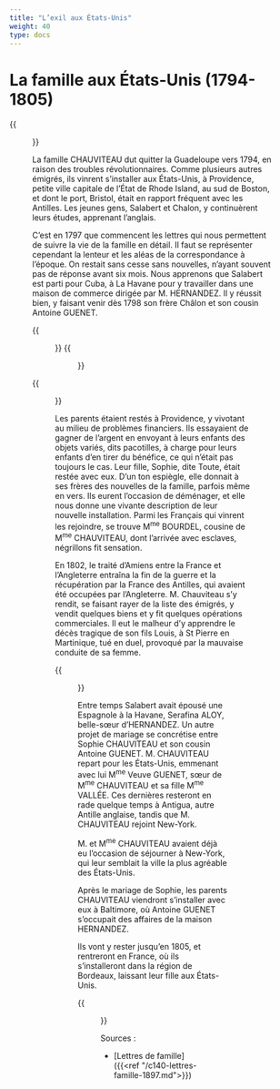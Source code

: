 ```yaml
---
title: "L’exil aux États-Unis"
weight: 40
type: docs
---
```


# La famille aux États-Unis (1794-1805)

{{<figure class="fig intense" src="/maps/providence-esri-annot.png" title="Carte de la région de Providence (Rhode Island) (© Esri France)">}}

La famille CHAUVITEAU dut quitter la Guadeloupe vers 1794, en raison des troubles révolutionnaires. Comme plusieurs autres émigrés, ils vinrent s’installer aux États-Unis, à Providence, petite ville capitale de l’État de Rhode Island, au sud de Boston, et dont le port, Bristol, était en rapport fréquent avec les Antilles. Les jeunes gens, Salabert et Chalon, y continuèrent leurs études, apprenant l’anglais.

C’est en 1797 que commencent les lettres qui nous permettent de suivre la vie de la famille en détail. Il faut se représenter cependant la lenteur et les aléas de la correspondance à l’époque. On restait sans cesse sans nouvelles, n’ayant souvent pas de réponse avant six mois. Nous apprenons que Salabert est parti pour Cuba, à La Havane pour y travailler dans une maison de commerce dirigée par M. HERNANDEZ. Il y réussit bien, y faisant venir dès 1798 son frère Châlon et son cousin Antoine GUENET.

<div class="centered">
{{<figure class="gal" src="/img/CHALONC2.jpg" alt="Châlon, frère de Salabert" title="Hilaire CHAUVITEAU, dit Châlon (1780-1804)">}}
{{<figure class="gal" src="/img/solangeguenet.jpg" alt="Antoine GUENET" title="Antoine GUENET, dit Solange (1779-1816)">}}
</div>

{{<figure class="fig intense" src="/img/salabert-hr.jpeg" alt="Salabert jeune" title="Salabert CHAUVITEAU (1775-1823)">}}

Les parents étaient restés à Providence, y vivotant au milieu de problèmes financiers. Ils essayaient de gagner de l’argent en envoyant à leurs enfants des objets variés, dits pacotilles, à charge pour leurs enfants d’en tirer du bénéfice, ce qui n’était pas toujours le cas. Leur fille, Sophie, dite Toute, était restée avec eux. D’un ton espiègle, elle donnait à ses frères des nouvelles de la famille, parfois même en vers. Ils eurent l’occasion de déménager, et elle nous donne une vivante description de leur nouvelle installation. Parmi les Français qui vinrent les rejoindre, se trouve M<sup>me</sup> BOURDEL, cousine de M<sup>me</sup> CHAUVITEAU, dont l’arrivée avec esclaves, négrillons fit sensation.

En 1802, le traité d’Amiens entre la France et l’Angleterre entraîna la fin de la guerre et la récupération par la France des Antilles, qui avaient été occupées par l’Angleterre. M. Chauviteau s’y rendit, se faisant rayer de la liste des émigrés, y vendit quelques biens et y fit quelques opérations commerciales. Il eut le malheur d’y apprendre le décès tragique de son fils Louis, à St Pierre en Martinique, tué en duel, provoqué par la mauvaise conduite de sa femme.

{{<figure class="fig" src="/img/Affiche convoi funéraire Louis Chauviteau 1802 01 17 FR.png" alt="Faire-part de décès." title="Faire-part de décès de Louis CHAUVITEAU (1773-1802)">}}

Entre temps Salabert avait épousé une Espagnole à la Havane, Serafina ALOY, belle-sœur d’HERNANDEZ. Un autre projet de mariage se concrétise entre Sophie CHAUVITEAU et son cousin Antoine GUENET. M. CHAUVITEAU repart pour les États-Unis, emmenant avec lui M<sup>me</sup> Veuve GUENET, sœur de M<sup>me</sup> CHAUVITEAU et sa fille M<sup>me</sup> VALLÉE. Ces dernières resteront en rade quelque temps à Antigua, autre Antille anglaise, tandis que M. CHAUVITEAU rejoint New-York.

M. et M<sup>me</sup> CHAUVITEAU avaient déjà eu l’occasion de séjourner à New-York, qui leur semblait la ville la plus agréable des États-Unis.

Après le mariage de Sophie, les parents CHAUVITEAU viendront s’installer avec eux à Baltimore, où Antoine GUENET s’occupait des affaires de la maison HERNANDEZ.

Ils vont y rester jusqu’en 1805, et rentreront en France, où ils s’installeront dans la région de Bordeaux, laissant leur fille aux États-Unis.

{{<figure class="fig" src="/img/2025/Grands-parents_Chauviteau.jpg" alt="Couple CHAUVITEAU-BIOCHE" title="Joseph CHAUVITEAU (1746-1816) et son épouse Sophie BIOCHE (1752-1817)">}}

Sources :

- [Lettres de famille]({{<ref "/c140-lettres-famille-1897.md">}})